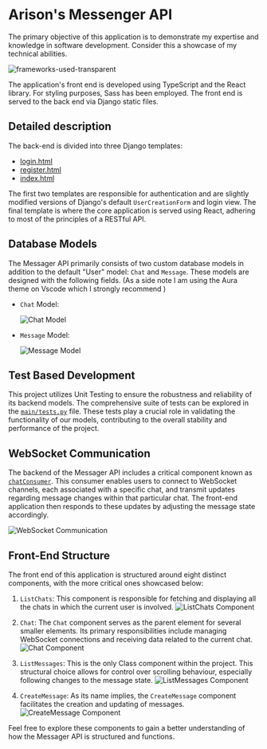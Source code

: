 # Arison's Messenger API

The primary objective of this application is to demonstrate my expertise and knowledge in software development. Consider this a showcase of my technical abilities.

![frameworks-used-transparent](https://github.com/Arison7/MessagerApi/assets/89223744/cc07d2c5-44d8-4923-99af-d6a95ec0979a)

The application's front end is developed using TypeScript and the React library. For styling purposes, Sass has been employed. The front end is served to the back end via Django static files. 

## Detailed description

The back-end is divided into three Django templates:

- [login.html](main/static/templates/registration.login.html)
- [register.html](main/static/templates/registration.register.html)
- [index.html](front-end/public/index.html)

The first two templates are responsible for authentication and are slightly modified versions of Django's default `UserCreationForm` and login view. The final template is where the core application is served using React, adhering to most of the principles of a RESTful API.

## Database Models

The Messager API primarily consists of two custom database models in addition to the default "User" model: `Chat` and `Message`. These models are designed with the following fields. (As a side note I am using the Aura theme on Vscode which I strongly recommend )

- `Chat` Model:
  
  ![Chat Model](https://github.com/Arison7/MessagerApi/assets/89223744/960672ac-d33c-48ff-a566-845254ff882a)

- `Message` Model:
 
  ![Message Model](https://github.com/Arison7/MessagerApi/assets/89223744/e35da1c0-dfa1-405f-a8bf-794314f024eb)

## Test Based Development

This project utilizes Unit Testing to ensure the robustness and reliability of its backend models. The comprehensive suite of tests can be explored in the [`main/tests.py`](main/tests.py) file. These tests play a crucial role in validating the functionality of our models, contributing to the overall stability and performance of the project.

## WebSocket Communication

The backend of the Messager API includes a critical component known as [`chatConsumer`](main/consumers.py). This consumer enables users to connect to WebSocket channels, each associated with a specific chat, and transmit updates regarding message changes within that particular chat. The front-end application then responds to these updates by adjusting the message state accordingly.

![WebSocket Communication](https://github.com/Arison7/MessagerApi/assets/89223744/7f0e73b3-253b-4b8d-9abb-55f21c5a4b3b)

## Front-End Structure

The front end of this application is structured around eight distinct components, with the more critical ones showcased below:

1. `ListChats`: This component is responsible for fetching and displaying all the chats in which the current user is involved.
   ![ListChats Component](https://github.com/Arison7/MessagerApi/assets/89223744/8f84d502-5535-464d-aa87-f53c17ff819f)

2. `Chat`: The `Chat` component serves as the parent element for several smaller elements. Its primary responsibilities include managing WebSocket connections and receiving data related to the current chat.
   ![Chat Component](https://github.com/Arison7/MessagerApi/assets/89223744/3367cacf-9071-41ba-b1b6-7535fa95751c)

3. `ListMessages`: This is the only Class component within the project. This structural choice allows for control over scrolling behaviour, especially following changes to the message state.
   ![ListMessages Component](https://github.com/Arison7/MessagerApi/assets/89223744/f3bc9bff-8e7d-4671-b3ce-547fa186d457)

4. `CreateMessage`: As its name implies, the `CreateMessage` component facilitates the creation and updating of messages.
   ![CreateMessage Component](https://github.com/Arison7/MessagerApi/assets/89223744/694ed4db-975c-4d5f-a75f-a621826e3d6c)

Feel free to explore these components to gain a better understanding of how the Messager API is structured and functions.

















